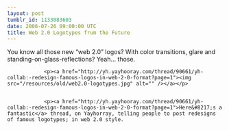 ```yaml
---
layout: post
tumblr_id: 1133083603
date: 2006-07-26 09:00:00 UTC
title: Web 2.0 Logotypes frum the Future
---
```


You know all those new &#8220;web 2.0&#8221; logos? With color transitions, glare and standing-on-glass-reflections? Yeah&#8230; those.</p>


				<p><a href="http://yh.yayhooray.com/thread/90661/yh-collab:-redesign-famous-logos-in-web-2-0-format?page=1"><img src="/resources/old/web2.0-logotypes.jpg" alt="" /></a></p>


				<p><a href="http://yh.yayhooray.com/thread/90661/yh-collab:-redesign-famous-logos-in-web-2-0-format?page=1">Here&#8217;s a fantastic</a> thread, on Yayhorray, telling people to post redesigns of famous logotypes; in web 2.0 style.

